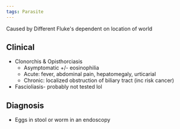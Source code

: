 ```yaml
---
tags: Parasite
---
```

Caused by Different Fluke's dependent on location of world
## Clinical 
- Clonorchis & Opisthorciasis
	- Asymptomatic +/- eosinophilia 
	- Acute: fever, abdominal pain, hepatomegaly, urticarial 
	- Chronic: localized obstruction of biliary tract (inc risk cancer)
- Fascioliasis- probably not tested lol

## Diagnosis 
- Eggs in stool or worm in an endoscopy